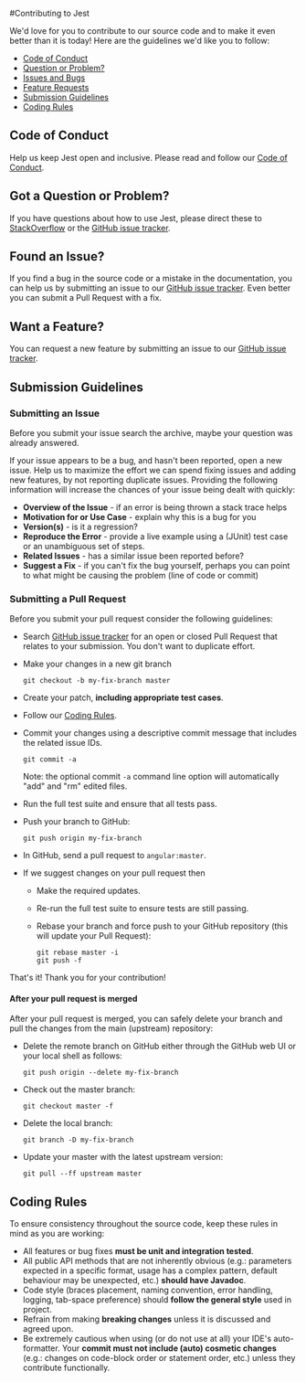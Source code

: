 #Contributing to Jest

We'd love for you to contribute to our source code and to make it even better than it is
today! Here are the guidelines we'd like you to follow:

 - [Code of Conduct](#coc)
 - [Question or Problem?](#question)
 - [Issues and Bugs](#issue)
 - [Feature Requests](#feature)
 - [Submission Guidelines](#submit)
 - [Coding Rules](#rules)

## <a name="coc"></a> Code of Conduct
Help us keep Jest open and inclusive. Please read and follow our [Code of Conduct][coc].

## <a name="question"></a> Got a Question or Problem?
If you have questions about how to use Jest, please direct these to [StackOverflow][stackoverflow] or the [GitHub issue tracker][issuetracker].

## <a name="issue"></a> Found an Issue?
If you find a bug in the source code or a mistake in the documentation, you can help us by submitting an issue to our [GitHub issue tracker][issuetracker]. 
Even better you can submit a Pull Request with a fix. 

## <a name="feature"></a> Want a Feature?
You can request a new feature by submitting an issue to our [GitHub issue tracker][issuetracker].

## <a name="submit"></a> Submission Guidelines

### Submitting an Issue
Before you submit your issue search the archive, maybe your question was already answered.

If your issue appears to be a bug, and hasn't been reported, open a new issue.
Help us to maximize the effort we can spend fixing issues and adding new
features, by not reporting duplicate issues. Providing the following information will increase the
chances of your issue being dealt with quickly:

* **Overview of the Issue** - if an error is being thrown a stack trace helps
* **Motivation for or Use Case** - explain why this is a bug for you
* **Version(s)** - is it a regression?
* **Reproduce the Error** - provide a live example using a (JUnit) test case or an unambiguous set of steps.
* **Related Issues** - has a similar issue been reported before?
* **Suggest a Fix** - if you can't fix the bug yourself, perhaps you can point to what might be
  causing the problem (line of code or commit)

### Submitting a Pull Request
Before you submit your pull request consider the following guidelines:

* Search [GitHub issue tracker][issuetracker] for an open or closed Pull Request
  that relates to your submission. You don't want to duplicate effort.
* Make your changes in a new git branch

     ```shell
     git checkout -b my-fix-branch master
     ```

* Create your patch, **including appropriate test cases**.
* Follow our [Coding Rules](#rules).
* Commit your changes using a descriptive commit message that includes the related issue IDs.

     ```shell
     git commit -a
     ```
  Note: the optional commit `-a` command line option will automatically "add" and "rm" edited files.

* Run the full test suite and ensure that all tests pass.

* Push your branch to GitHub:

    ```shell
    git push origin my-fix-branch
    ```

* In GitHub, send a pull request to `angular:master`.
* If we suggest changes on your pull request then
  * Make the required updates.
  * Re-run the full test suite to ensure tests are still passing.
  * Rebase your branch and force push to your GitHub repository (this will update your Pull Request):

    ```shell
    git rebase master -i
    git push -f
    ```

That's it! Thank you for your contribution!

#### After your pull request is merged

After your pull request is merged, you can safely delete your branch and pull the changes
from the main (upstream) repository:

* Delete the remote branch on GitHub either through the GitHub web UI or your local shell as follows:

    ```shell
    git push origin --delete my-fix-branch
    ```

* Check out the master branch:

    ```shell
    git checkout master -f
    ```

* Delete the local branch:

    ```shell
    git branch -D my-fix-branch
    ```

* Update your master with the latest upstream version:

    ```shell
    git pull --ff upstream master
    ```
    
## <a name="rules"></a> Coding Rules
To ensure consistency throughout the source code, keep these rules in mind as you are working:

* All features or bug fixes **must be unit and integration tested**.
* All public API methods that are not inherently obvious (e.g.: parameters expected in a specific format, usage has a complex pattern, default behaviour may be unexpected, etc.)  **should have Javadoc**. 
* Code style (braces placement, naming convention, error handling, logging, tab-space preference) should **follow the general style** used in project.
* Refrain from making **breaking changes** unless it is discussed and agreed upon.
* Be extremely cautious when using (or do not use at all) your IDE's auto-formatter. Your **commit must not include (auto) cosmetic changes** (e.g.: changes on code-block order or statement order, etc.) unless they contribute functionally. 



[coc]: https://github.com/searchbox-io/Jest/blob/master/CODE_OF_CONDUCT.md
[stackoverflow]: http://stackoverflow.com/questions/tagged/jest
[issuetracker]: https://github.com/searchbox-io/Jest/issues
